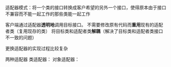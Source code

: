 适配器模式：将一个类的接口转换成客户希望的另外一个接口，使得原本由于接口不兼容而不能一起工作的那些类能一起工作

客户端通过适配器**透明地**调用目标接口。
不需要修改原有代码而**重用**现有的适配者类（复用现存的类）
将目标类和适配者类**解耦**（解决了目标类和适配者类接口不一致的问题）

更换适配器的实现过程比较复杂

两种适配器
类适配器：
对象适配器：